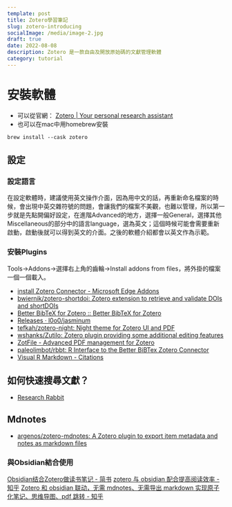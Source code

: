 ```yaml
---
template: post
title: Zotero學習筆記
slug: zotero-introducing
socialImage: /media/image-2.jpg
draft: true
date: 2022-08-08
description: Zotero 是一款自由及開放原始碼的文獻管理軟體
category: tutorial
---
```

# 安裝軟體
* 可以從官網：
[Zotero | Your personal research assistant](https://www.zotero.org/)
* 也可以在mac中用homebrew安裝
```
brew install --cask zotero
```
## 設定
### 設定語言
在設定軟體時，建議使用英文操作介面，因為用中文的話，再重新命名檔案的時候，會出現中英交雜符號的問題，會讓我們的檔案不美觀，也難以管理，所以第一步就是先點開偏好設定，在進階Advanced的地方，選擇一般General，選擇其他Miscellaneous的部分中的語言language，選為英文；這個時候可能會需要重新啟動，啟動後就可以得到英文的介面。之後的軟體介紹都會以英文作為示範。
### 安裝Plugins
Tools->Addons->選擇右上角的齒輪->Install addons from files，將外掛的檔案一個一個載入。
* [install Zotero Connector - Microsoft Edge Addons](https://microsoftedge.microsoft.com/addons/detail/zotero-connector/nmhdhpibnnopknkmonacoephklnflpho)
* [bwiernik/zotero-shortdoi: Zotero extension to retrieve and validate DOIs and shortDOIs](https://github.com/bwiernik/zotero-shortdoi)
* [Better BibTeX for Zotero :: Better BibTeX for Zotero](https://retorque.re/zotero-better-bibtex/)
* [Releases · l0o0/jasminum](https://github.com/l0o0/jasminum/releases)
* [tefkah/zotero-night: Night theme for Zotero UI and PDF](https://github.com/tefkah/zotero-night)
* [wshanks/Zutilo: Zotero plugin providing some additional editing features](https://github.com/wshanks/Zutilo)
* [ZotFile - Advanced PDF management for Zotero](http://zotfile.com/)
* [paleolimbot/rbbt: R Interface to the Better BiBTex Zotero Connector](https://github.com/paleolimbot/rbbt)
* [Visual R Markdown - Citations](https://rstudio.github.io/visual-markdown-editing/citations.html)
## 如何快速搜尋文獻？
* [Research Rabbit](https://researchrabbitapp.com/home)

## Mdnotes
* [argenos/zotero-mdnotes: A Zotero plugin to export item metadata and notes as markdown files](https://github.com/argenos/zotero-mdnotes)
### 與Obsidian結合使用
[Obsidian结合Zotero做读书笔记 - 简书](https://www.jianshu.com/p/d90d02df5c6d)
[zotero 与 obsidian 配合提高阅读效率 - 知乎](https://zhuanlan.zhihu.com/p/389205793)
[Zotero 和 obsidian 联动，无需 mdnotes、无需导出 markdown 实现原子化笔记、思维导图、pdf 跳转 - 知乎](https://zhuanlan.zhihu.com/p/439177612)
